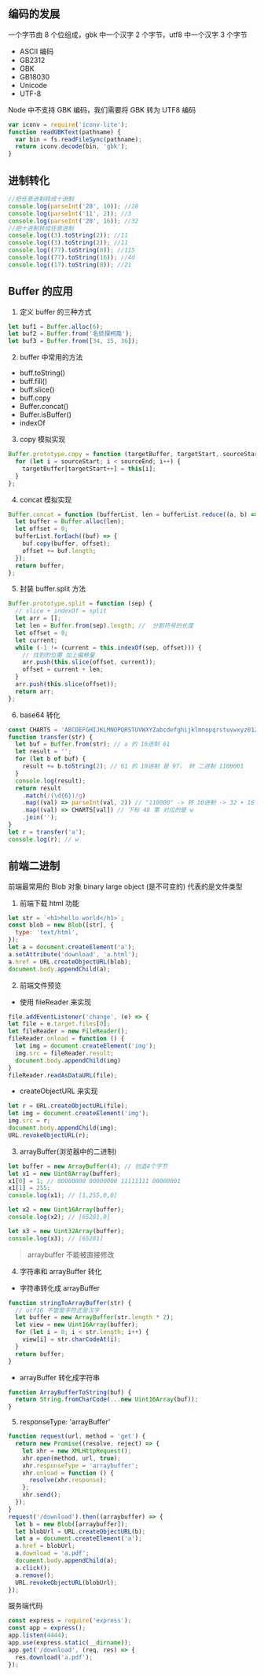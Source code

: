 ## 编码的发展

一个字节由 8 个位组成，gbk 中一个汉字 2 个字节，utf8 中一个汉字 3 个字节

- ASCII 编码
- GB2312
- GBK
- GB18030
- Unicode
- UTF-8

Node 中不支持 GBK 编码，我们需要将 GBK 转为 UTF8 编码

```js
var iconv = require('iconv-lite');
function readGBKText(pathname) {
  var bin = fs.readFileSync(pathname);
  return iconv.decode(bin, 'gbk');
}
```

## 进制转化

```js
//把任意进制转成十进制
console.log(parseInt('20', 10)); //20
console.log(parseInt('11', 2)); //3
console.log(parseInt('20', 16)); //32
//把十进制转成任意进制
console.log((3).toString(2)); //11
console.log((3).toString(2)); //11
console.log((77).toString(8)); //115
console.log((77).toString(16)); //4d
console.log((17).toString(8)); //21
```

## Buffer 的应用

1. 定义 buffer 的三种方式

```js
let buf1 = Buffer.alloc(6);
let buf2 = Buffer.from('名侦探柯南');
let buf3 = Buffer.from([34, 35, 36]);
```

2. buffer 中常用的方法

- buff.toString()
- buff.fill()
- buff.slice()
- buff.copy
- Buffer.concat()
- Buffer.isBuffer()
- indexOf

3. copy 模拟实现

```js
Buffer.prototype.copy = function (targetBuffer, targetStart, sourceStart, sourceEnd) {
  for (let i = sourceStart; i < sourceEnd; i++) {
    targetBuffer[targetStart++] = this[i];
  }
};
```

4. concat 模拟实现

```js
Buffer.concat = function (bufferList, len = bufferList.reduce((a, b) => a + b.length, 0)) {
  let buffer = Buffer.alloc(len);
  let offset = 0;
  bufferList.forEach((buf) => {
    buf.copy(buffer, offset);
    offset += buf.length;
  });
  return buffer;
};
```

5. 封装 buffer.split 方法

```js
Buffer.prototype.split = function (sep) {
  // slice + indexOf = split
  let arr = [];
  let len = Buffer.from(sep).length; //  分割符号的长度
  let offset = 0;
  let current;
  while (-1 != (current = this.indexOf(sep, offset))) {
    // 找到的位置 加上偏移量
    arr.push(this.slice(offset, current));
    offset = current + len;
  }
  arr.push(this.slice(offset));
  return arr;
};
```

6. base64 转化

```js
const CHARTS = 'ABCDEFGHIJKLMNOPQRSTUVWXYZabcdefghijklmnopqrstuvwxyz0123456789+/';
function transfer(str) {
  let buf = Buffer.from(str); // a 的 16进制 61
  let result = '';
  for (let b of buf) {
    result += b.toString(2); // 61 的 10进制 是 97， 转 二进制 1100001
  }
  console.log(result);
  return result
    .match(/(\d{6})/g)
    .map((val) => parseInt(val, 2)) // "110000" -> 转 10进制 -> 32 + 16 = 48
    .map((val) => CHARTS[val]) // 下标 48 第 对应的是 w
    .join('');
}
let r = transfer('a');
console.log(r); // w
```

## 前端二进制

前端最常用的 Blob 对象 binary large object (是不可变的) 代表的是文件类型

1. 前端下载 html 功能

```js
let str = `<h1>hello world</h1>`;
const blob = new Blob([str], {
  type: 'text/html',
});
let a = document.createElement('a');
a.setAttribute('download', 'a.html');
a.href = URL.createObjectURL(blob);
document.body.appendChild(a);
```

2. 前端文件预览

- 使用 fileReader 来实现

```js
file.addEventListener('change', (e) => {
let file = e.target.files[0];
let fileReader = new FileReader();
fileReader.onload = function () {
  let img = document.createElement('img');
  img.src = fileReader.result;
  document.body.appendChild(img)
}
fileReader.readAsDataURL(file);
```

- createObjectURL 来实现

```js
let r = URL.createObjectURL(file);
let img = document.createElement('img');
img.src = r;
document.body.appendChild(img);
URL.revokeObjectURL(r);
```

3. arrayBuffer(浏览器中的二进制)

```js
let buffer = new ArrayBuffer(4); // 创造4个字节
let x1 = new Uint8Array(buffer);
x1[0] = 1; // 00000000 00000000 11111111 00000001
x1[1] = 255;
console.log(x1); // [1,255,0,0]

let x2 = new Uint16Array(buffer);
console.log(x2); // [65281,0]

let x3 = new Uint32Array(buffer);
console.log(x3); // [65281]
```

> arraybuffer 不能被直接修改

4. 字符串和 arrayBuffer 转化

- 字符串转化成 arrayBuffer

```js
function stringToArrayBuffer(str) {
  // utf16 不管是字符还是汉字
  let buffer = new ArrayBuffer(str.length * 2);
  let view = new Uint16Array(buffer);
  for (let i = 0; i < str.length; i++) {
    view[i] = str.charCodeAt(i);
  }
  return buffer;
}
```

- arrayBuffer 转化成字符串

```js
function ArrayBufferToString(buf) {
  return String.fromCharCode(...new Uint16Array(buf));
}
```

5. responseType: 'arrayBuffer'

```js
function request(url, method = 'get') {
  return new Promise((resolve, reject) => {
    let xhr = new XMLHttpRequest();
    xhr.open(method, url, true);
    xhr.responseType = 'arraybuffer';
    xhr.onload = function () {
      resolve(xhr.response);
    };
    xhr.send();
  });
}
request('/download').then((arraybuffer) => {
  let b = new Blob([arraybuffer]);
  let blobUrl = URL.createObjectURL(b);
  let a = document.createElement('a');
  a.href = blobUrl;
  a.download = 'a.pdf';
  document.body.appendChild(a);
  a.click();
  a.remove();
  URL.revokeObjectURL(blobUrl);
});
```

服务端代码

```js
const express = require('express');
const app = express();
app.listen(4444);
app.use(express.static(__dirname));
app.get('/download', (req, res) => {
  res.download('a.pdf');
});
```
